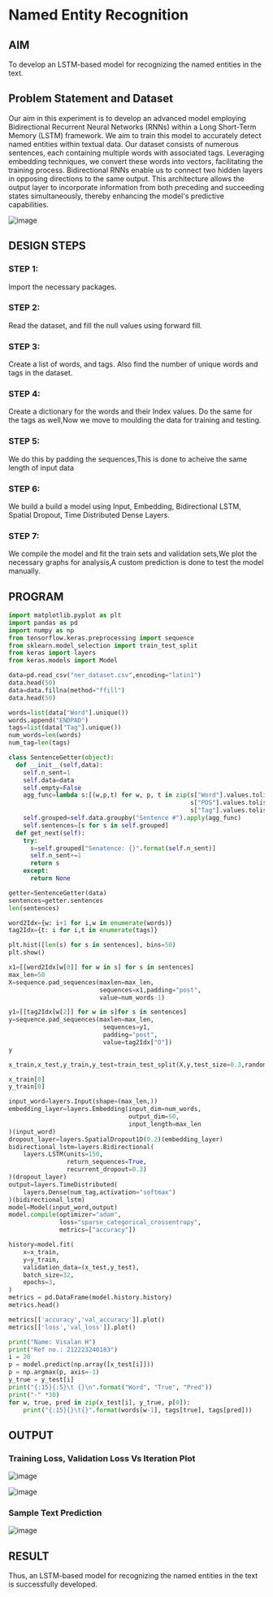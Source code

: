 # Named Entity Recognition

## AIM

To develop an LSTM-based model for recognizing the named entities in the text.

## Problem Statement and Dataset

Our aim in this experiment is to develop an advanced model employing Bidirectional Recurrent Neural Networks (RNNs) within a Long Short-Term Memory (LSTM) framework. We aim to train this model to accurately detect named entities within textual data. Our dataset consists of numerous sentences, each containing multiple words with associated tags. Leveraging embedding techniques, we convert these words into vectors, facilitating the training process. Bidirectional RNNs enable us to connect two hidden layers in opposing directions to the same output. This architecture allows the output layer to incorporate information from both preceding and succeeding states simultaneously, thereby enhancing the model's predictive capabilities.

![image](https://github.com/Visalan-H/named-entity-recognition/assets/152077751/1b824a8c-57d1-45d8-bef0-51f15e1620f2)

## DESIGN STEPS

### STEP 1:
Import the necessary packages.

### STEP 2:
Read the dataset, and fill the null values using forward fill.

### STEP 3:
Create a list of words, and tags. Also find the number of unique words and tags in the dataset.

### STEP 4:
Create a dictionary for the words and their Index values. Do the same for the tags as well,Now we move to moulding the data for training and testing.

### STEP 5:
We do this by padding the sequences,This is done to acheive the same length of input data

### STEP 6:
We build a build a model using Input, Embedding, Bidirectional LSTM, Spatial Dropout, Time Distributed Dense Layers.

### STEP 7:
We compile the model and fit the train sets and validation sets,We plot the necessary graphs for analysis,A custom prediction is done to test the model manually.

## PROGRAM
```python
import matplotlib.pyplot as plt
import pandas as pd
import numpy as np
from tensorflow.keras.preprocessing import sequence
from sklearn.model_selection import train_test_split
from keras import layers
from keras.models import Model

data=pd.read_csv("ner_dataset.csv",encoding="latin1")
data.head(50)
data=data.fillna(method="ffill")
data.head(50)

words=list(data["Word"].unique())
words.append("ENDPAD")
tags=list(data["Tag"].unique())
num_words=len(words)
num_tag=len(tags)

class SentenceGetter(object):
  def __init__(self,data):
    self.n_sent=1
    self.data=data
    self.empty=False
    agg_func=lambda s:[(w,p,t) for w, p, t in zip(s["Word"].values.tolist(),
                                                  s["POS"].values.tolist(),
                                                  s["Tag"].values.tolist())]
    self.grouped=self.data.groupby("Sentence #").apply(agg_func)
    self.sentences=[s for s in self.grouped]
  def get_next(self):
    try:
      s=self.grouped["Senatence: {}".format(self.n_sent)]
      self.n_sent+=1
      return s
    except:
      return None

getter=SentenceGetter(data)
sentences=getter.sentences
len(sentences)

word2Idx={w: i+1 for i,w in enumerate(words)}
tag2Idx={t: i for i,t in enumerate(tags)}

plt.hist([len(s) for s in sentences], bins=50)
plt.show()

x1=[[word2Idx[w[0]] for w in s] for s in sentences]
max_len=50
X=sequence.pad_sequences(maxlen=max_len,
                         sequences=x1,padding="post",
                         value=num_words-1)

y1=[[tag2Idx[w[2]] for w in s]for s in sentences]
y=sequence.pad_sequences(maxlen=max_len,
                          sequences=y1,
                          padding="post",
                          value=tag2Idx["O"])
y

x_train,x_test,y_train,y_test=train_test_split(X,y,test_size=0.3,random_state=2)

x_train[0]
y_train[0]

input_word=layers.Input(shape=(max_len,))
embedding_layer=layers.Embedding(input_dim=num_words,
                                 output_dim=50,
                                 input_length=max_len
)(input_word)
dropout_layer=layers.SpatialDropout1D(0.2)(embedding_layer)
bidirectional_lstm=layers.Bidirectional(
    layers.LSTM(units=150,
                return_sequences=True,
                recurrent_dropout=0.3)
)(dropout_layer)
output=layers.TimeDistributed(
    layers.Dense(num_tag,activation="softmax")
)(bidirectional_lstm)
model=Model(input_word,output)
model.compile(optimizer="adam",
              loss="sparse_categorical_crossentropy",
              metrics=["accuracy"])

history=model.fit(
    x=x_train,
    y=y_train,
    validation_data=(x_test,y_test),
    batch_size=32,
    epochs=3,
)
metrics = pd.DataFrame(model.history.history)
metrics.head()

metrics[['accuracy','val_accuracy']].plot()
metrics[['loss','val_loss']].plot()

print("Name: Visalan H")
print("Ref no.: 212223240183")
i = 20
p = model.predict(np.array([x_test[i]]))
p = np.argmax(p, axis=-1)
y_true = y_test[i]
print("{:15}{:5}\t {}\n".format("Word", "True", "Pred"))
print("-" *30)
for w, true, pred in zip(x_test[i], y_true, p[0]):
    print("{:15}{}\t{}".format(words[w-1], tags[true], tags[pred]))

```
## OUTPUT

### Training Loss, Validation Loss Vs Iteration Plot

![image](https://github.com/Visalan-H/named-entity-recognition/assets/152077751/d3f78028-8ac4-4db1-9f8f-c70d4dbc4f91)

![image](https://github.com/Visalan-H/named-entity-recognition/assets/152077751/41ea7827-c5f1-48d9-8f49-1cb65364c24d)


### Sample Text Prediction
![image](https://github.com/Visalan-H/named-entity-recognition/assets/152077751/ff3148c8-a3c2-4cbd-ae5d-82e4bcf3becf)

## RESULT
Thus, an LSTM-based model for recognizing the named entities in the text is successfully developed.
